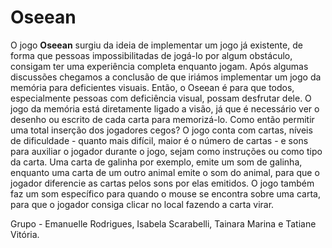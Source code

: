 # Oseean
O jogo **Oseean** surgiu da ideia de implementar um jogo já existente, de forma que pessoas impossibilitadas de jogá-lo por algum obstáculo, consigam ter uma experiência completa enquanto jogam. Após algumas discussões chegamos a conclusão de que iriámos implementar um jogo da memória para deficientes visuais. Então, o Oseean é para que todos, especialmente pessoas com deficiência visual, possam desfrutar dele.
O jogo da memória está diretamente ligado a visão, já que é necessário ver o desenho ou escrito de cada carta para memorizá-lo. Como então permitir uma total inserção dos jogadores cegos?
O jogo conta com cartas, níveis de dificuldade - quanto mais difícil, maior é o número de cartas - e sons para auxiliar o jogador durante o jogo, sejam como instruções ou como tipo da carta. Uma carta de galinha por exemplo, emite um som de galinha, enquanto uma carta de um outro animal emite o som do animal, para que o jogador diferencie as cartas pelos sons por elas emitidos. O jogo também faz um som específico para quando o mouse se encontra sobre uma carta, para que o jogador consiga clicar no local fazendo a carta virar.



Grupo - Emanuelle Rodrigues, Isabela Scarabelli, Tainara Marina e Tatiane Vitória.
